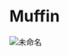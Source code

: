 # Muffin

![未命名](https://user-images.githubusercontent.com/62286865/140613038-adcfd36c-ea16-4cb3-9b30-c8cb458a0af5.png)
